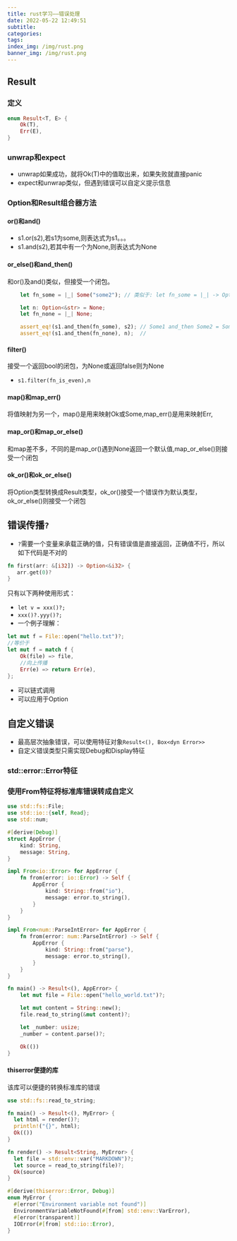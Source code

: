```yaml
---
title: rust学习——错误处理
date: 2022-05-22 12:49:51
subtitle:
categories:
tags:
index_img: /img/rust.png
banner_img: /img/rust.png
---
```

## Result
### 定义
```rust
enum Result<T, E> {
    Ok(T),
    Err(E),
}
```
### unwrap和expect
- unwrap如果成功，就将Ok(T)中的值取出来，如果失败就直接panic
- expect和unwrap类似，但遇到错误可以自定义提示信息
### Option和Result组合器方法
#### or()和and()
- s1.or(s2),若s1为some,则表达式为s1。。。
- s1.and(s2),若其中有一个为None,则表达式为None
#### or_else()和and_then()
和or()及and()类似，但接受一个闭包。
```rust
    let fn_some = |_| Some("some2"); // 类似于: let fn_some = |_| -> Option<&str> { Some("some2") };

    let n: Option<&str> = None;
    let fn_none = |_| None;

    assert_eq!(s1.and_then(fn_some), s2); // Some1 and_then Some2 = Some2
    assert_eq!(s1.and_then(fn_none), n);  //
```
#### filter()
接受一个返回bool的闭包，为None或返回false则为None
- `s1.filter(fn_is_even),n`
#### map()和map_err()
将值映射为另一个，map()是用来映射Ok或Some,map_err()是用来映射Err,
#### map_or()和map_or_else()
和map差不多，不同的是map_or()遇到None返回一个默认值,map_or_else()则接受一个闭包
#### ok_or()和ok_or_else()
将Option类型转换成Result类型，ok_or()接受一个错误作为默认类型，ok_or_else()则接受一个闭包
## 错误传播`?`
- `?`需要一个变量来承载正确的值，只有错误值是直接返回，正确值不行，所以如下代码是不对的
```rust
fn first(arr: &[i32]) -> Option<&i32> {
   arr.get(0)?
}
```
只有以下两种使用形式：
  - `let v = xxx()?;`
  - `xxx()?.yyy()?;`
- 一个例子理解：
```rust
let mut f = File::open("hello.txt")?;
//等价于
let mut f = match f {
	Ok(file) => file,
	//向上传播
	Err(e) => return Err(e),
};
```
- 可以链式调用
- 可以应用于Option
## 自定义错误
- 最高层次抽象错误，可以使用特征对象`Result<(), Box<dyn Error>>`
- 自定义错误类型只需实现Debug和Display特征
### std::error::Error特征
### 使用From特征将标准库错误转成自定义
```rust
use std::fs::File;
use std::io::{self, Read};
use std::num;

#[derive(Debug)]
struct AppError {
    kind: String,
    message: String,
}

impl From<io::Error> for AppError {
    fn from(error: io::Error) -> Self {
        AppError {
            kind: String::from("io"),
            message: error.to_string(),
        }
    }
}

impl From<num::ParseIntError> for AppError {
    fn from(error: num::ParseIntError) -> Self {
        AppError {
            kind: String::from("parse"),
            message: error.to_string(),
        }
    }
}

fn main() -> Result<(), AppError> {
    let mut file = File::open("hello_world.txt")?;

    let mut content = String::new();
    file.read_to_string(&mut content)?;

    let _number: usize;
    _number = content.parse()?;

    Ok(())
}
```
#### thiserror便捷的库
该库可以便捷的转换标准库的错误
```rust
use std::fs::read_to_string;

fn main() -> Result<(), MyError> {
  let html = render()?;
  println!("{}", html);
  Ok(())
}

fn render() -> Result<String, MyError> {
  let file = std::env::var("MARKDOWN")?;
  let source = read_to_string(file)?;
  Ok(source)
}

#[derive(thiserror::Error, Debug)]
enum MyError {
  #[error("Environment variable not found")]
  EnvironmentVariableNotFound(#[from] std::env::VarError),
  #[error(transparent)]
  IOError(#[from] std::io::Error),
}
```
